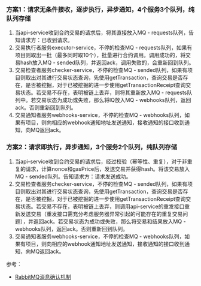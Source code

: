 ### 方案1：请求无条件接收，逐步执行，异步通知，4个服务3个队列，纯队列存储
1. 当api-service收到合约交易的请求后，将其直接放入MQ - requests队列，告知请求方：已收到请求。
1. 交易执行者服务executor-service，不停的检查MQ - requests队列，如果有项目则取出一批（最多同时取10个），批量进行合约调用。调用成功的，将交易hash放入MQ - sended队列，并返回ack，调用失败的，会重新回到队列。
1. 交易检查者服务checker-service，不停的检查MQ - sended队列，如果有项目则取出对其进行交易状态查询，先使用getTransaction，查询交易是否存在，是否被挖掘，对于已被挖掘的进一步使用getTransactionReceipt查询交易状态。若交易不存在，表明被链上丢弃，则将其重新放入MQ - requests队列中。若交易状态为成功或失败，那么将IQ放入MQ - webhooks队列，返回ack。否则重新回到队列。
1. 交易通知者服务webhooks-service，不停的检查MQ - webhooks队列，如果有项目，则向相应的webhook通知地址发送通知，接收通知的接口收到通知，向MQ返回ack。
### 方案2：请求即执行，异步通知，3个服务2个队列，纯队列存储
1. 当api-service收到合约交易的请求后，经过校验（幂等性、重复），对于非重复的请求，计算nonce和gasPrice后，发送交易并获得hash。将该交易放入MQ - sended队列。告知请求方：请求发送成功。
1. 交易检查者服务checker-service，不停的检查MQ - sended队列，如果有项目则取出对其进行交易状态查询，先使用getTransaction，查询交易是否存在，是否被挖掘，对于已被挖掘的进一步使用getTransactionReceipt查询交易状态。若交易不存在，表明被链上丢弃，则调用api-service的重发接口重新发送交易（重发接口需充分考虑服务器异常引起的可能存在的重复交易问题），并返回ack。若交易状态为成功或失败，那么将交易和结果放入MQ - webhooks队列，返回ack。否则重新回到队列。
1. 交易通知者服务webhooks-service，不停的检查MQ - webhooks队列，如果有项目，则向相应的webhook通知地址发送通知，接收通知的接口收到通知，向MQ返回ack。


参考：
- [RabbitMQ消息确认机制](https://www.cnblogs.com/cjzzz/p/16087602.html)
